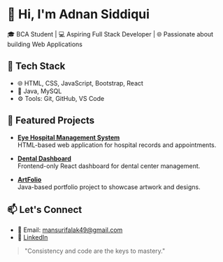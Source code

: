 # 👋 Hi, I'm Adnan Siddiqui

🎓 BCA Student | 💻 Aspiring Full Stack Developer | 🌐 Passionate about building Web Applications

## 🚀 Tech Stack
- 🌐 HTML, CSS, JavaScript, Bootstrap, React
- 🧠 Java, MySQL
- ⚙️ Tools: Git, GitHub, VS Code

## 📂 Featured Projects
- **[Eye Hospital Management System](https://github.com/AdnanSiddiqui95/Eye-Hospital-Management-System)**  
  HTML-based web application for hospital records and appointments.

- **[Dental Dashboard](https://github.com/AdnanSiddiqui95/dental-dashboard)**  
  Frontend-only React dashboard for dental center management.

- **[ArtFolio](https://github.com/AdnanSiddiqui95/ArtFolio)**  
  Java-based portfolio project to showcase artwork and designs.

## 📫 Let's Connect
- 📧 Email: mansurifalak49@gmail.com
- 💼 [LinkedIn](https://www.linkedin.com/in/adnan-siddiqui95)

> "Consistency and code are the keys to mastery."
